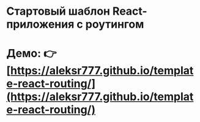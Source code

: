 # Стартовый шаблон React-приложения с роутингом

# Демо:  👉 [https://aleksr777.github.io/template-react-routing/](https://aleksr777.github.io/template-react-routing/)
